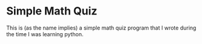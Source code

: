 # Simple Math Quiz 

This is (as the name implies) a simple math quiz program that I wrote during the time I was learning python. 
